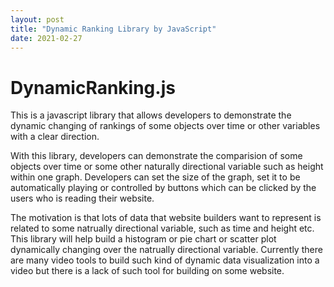 ```yaml
---
layout: post
title: "Dynamic Ranking Library by JavaScript"
date: 2021-02-27
---
```


# DynamicRanking.js

This is a javascript library that allows developers to demonstrate the dynamic changing of rankings of some objects over time or other variables with a clear direction.

With this library, developers can demonstrate the comparision of some objects over time or some other naturally directional variable such as height within one graph. Developers can set the size of the graph, set it to be automatically playing or controlled by buttons which can be clicked by the users who is reading their website.

<div id="Ex1"></div>

The motivation is that lots of data that website
builders want to represent is related to some natrually directional variable, such as time and height etc.
This library will help build a histogram or pie chart or scatter plot dynamically changing over the natrually
directional variable.
Currently
there are many video tools to build such kind of dynamic data visualization into a video but there is a lack of
such tool for building on some website.